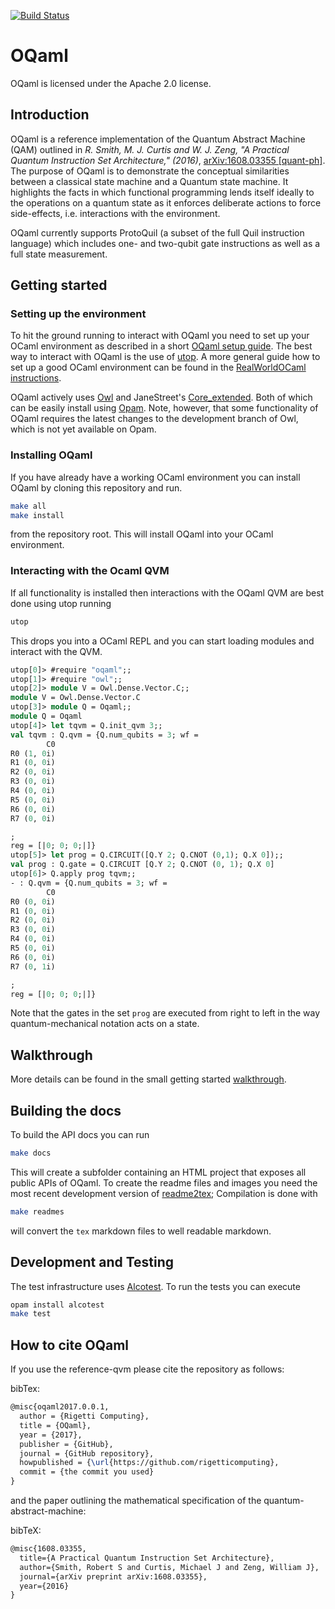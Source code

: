 [![Build Status](https://semaphoreci.com/api/v1/rigetti/oqaml/branches/master/badge.svg)](https://semaphoreci.com/rigetti/oqaml)

# OQaml

OQaml is licensed under the Apache 2.0 license.

## Introduction

OQaml is a reference implementation of the Quantum Abstract Machine (QAM) outlined in _R. Smith, M. J. Curtis and W. J. Zeng, "A Practical Quantum Instruction Set Architecture," (2016)_, [arXiv:1608.03355 [quant-ph]](https://arxiv.org/abs/1608.03355). The purpose of OQaml is to demonstrate the conceptual similarities between a classical state machine and a Quantum state machine. It highlights the facts in which functional programming lends itself ideally to the operations on a quantum state as it enforces deliberate actions to force side-effects, i.e. interactions with the environment.

OQaml currently supports ProtoQuil (a subset of the full Quil instruction language) which includes one- and two-qubit gate instructions as well as a full state measurement.

## Getting started
### Setting up the environment
To hit the ground running to interact with OQaml you need to set up your OCaml environment as described in a short [OQaml setup guide](./readmes/oqaml_setup.md). The best way to interact with OQaml is the use of [utop](https://opam.ocaml.org/blog/about-utop/). A more general guide how to set up a good OCaml environment can be found in the [RealWorldOCaml instructions](https://github.com/realworldocaml/book/wiki/Installation-Instructions).

OQaml actively uses [Owl](https://github.com/ryanrhymes/owl) and JaneStreet's [Core_extended](https://ocaml.janestreet.com/ocaml-core/111.21.00/doc/core_extended/). Both of which can be easily install using [Opam](https://opam.ocaml.org/). Note, however, that some functionality of OQaml requires the latest changes to the development branch of Owl, which is not yet available on Opam.

### Installing OQaml

If you have already have a working OCaml environment you can install OQaml by cloning this repository and run.

```bash
make all
make install
```
from the repository root. This will install OQaml into your OCaml environment.

### Interacting with the Ocaml QVM
If all functionality is installed then interactions with the OQaml QVM are best done using utop running

```bash
utop
```

This drops you into a OCaml REPL and you can start loading modules and interact with the QVM.

```ocaml
utop[0]> #require "oqaml";;
utop[1]> #require "owl";;
utop[2]> module V = Owl.Dense.Vector.C;;
module V = Owl.Dense.Vector.C
utop[3]> module Q = Oqaml;;
module Q = Oqaml
utop[4]> let tqvm = Q.init_qvm 3;;
val tqvm : Q.qvm = {Q.num_qubits = 3; wf =
        C0
R0 (1, 0i)
R1 (0, 0i)
R2 (0, 0i)
R3 (0, 0i)
R4 (0, 0i)
R5 (0, 0i)
R6 (0, 0i)
R7 (0, 0i)

;
reg = [|0; 0; 0;|]}
utop[5]> let prog = Q.CIRCUIT([Q.Y 2; Q.CNOT (0,1); Q.X 0]);;
val prog : Q.gate = Q.CIRCUIT [Q.Y 2; Q.CNOT (0, 1); Q.X 0]
utop[6]> Q.apply prog tqvm;;
- : Q.qvm = {Q.num_qubits = 3; wf =
        C0
R0 (0, 0i)
R1 (0, 0i)
R2 (0, 0i)
R3 (0, 0i)
R4 (0, 0i)
R5 (0, 0i)
R6 (0, 0i)
R7 (0, 1i)

;
reg = [|0; 0; 0;|]}
```

Note that the gates in the set `prog` are executed from right to left in the way quantum-mechanical notation acts on a state. 

## Walkthrough
More details can be found in the small getting started [walkthrough](./readmes/walkthrough.md).

## Building the docs
To build the API docs you can run

```bash
make docs
```

This will create a subfolder containing an HTML project that exposes all public APIs of OQaml. To create the readme files and images you need the most recent development version of [readme2tex](https://github.com/leegao/readme2tex); Compilation is done with

```bash
make readmes
```

will convert the `tex` markdown files to well readable markdown.

## Development and Testing
The test infrastructure uses [Alcotest](https://github.com/mirage/alcotest). To run the tests you can execute

```bash
opam install alcotest
make test
```


## How to cite OQaml

If you use the reference-qvm please cite the repository as follows:

bibTex:
```tex
@misc{oqaml2017.0.0.1,
  author = {Rigetti Computing},
  title = {OQaml},
  year = {2017},
  publisher = {GitHub},
  journal = {GitHub repository},
  howpublished = {\url{https://github.com/rigetticomputing},
  commit = {the commit you used}
}
```

and the paper outlining the mathematical specification of the quantum-abstract-machine:

bibTeX:
```tex
@misc{1608.03355,
  title={A Practical Quantum Instruction Set Architecture},
  author={Smith, Robert S and Curtis, Michael J and Zeng, William J},
  journal={arXiv preprint arXiv:1608.03355},
  year={2016}
}
```
